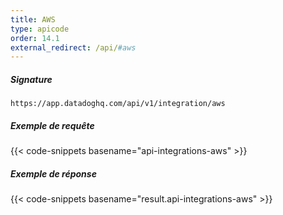 ```yaml
---
title: AWS
type: apicode
order: 14.1
external_redirect: /api/#aws
---
```


##### Signature
`https://app.datadoghq.com/api/v1/integration/aws`

##### Exemple de requête
{{< code-snippets basename="api-integrations-aws" >}}

##### Exemple de réponse
{{< code-snippets basename="result.api-integrations-aws" >}}